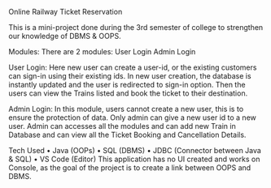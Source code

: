    Online Railway Ticket Reservation

This is a mini-project done during the 3rd semester of college to strengthen our knowledge of DBMS & OOPS.


Modules:
There are 2 modules:
User Login
Admin Login

User Login:
Here new user can create a user-id, or the existing customers can sign-in using their existing ids. In new user creation, the database is instantly updated and the user is redirected to sign-in option. Then the users can view the Trains listed and book the ticket to their destination.

Admin Login:
In this module, users cannot create a new user, this is to ensure the protection of data. Only admin can give a new user id to a new user. Admin can accesses all the modules and can add new Train in Database and can view all the Ticket Booking and Cancellation Details.

Tech Used
•	Java (OOPs)
•	SQL (DBMS)
•	JDBC (Connector between Java & SQL)
•	VS Code (Editor)
This application has no UI created and works on Console, as the goal of the project is to create a link between OOPS and DBMS. 
